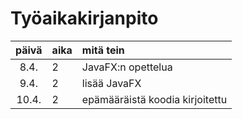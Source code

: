 # Työaikakirjanpito

| päivä | aika | mitä tein  |
| :----:|:-----| :-----|
| 8.4. | 2    | JavaFX:n opettelua |
| 9.4. | 2    | lisää JavaFX |
| 10.4.| 2    | epämääräistä koodia kirjoitettu |

